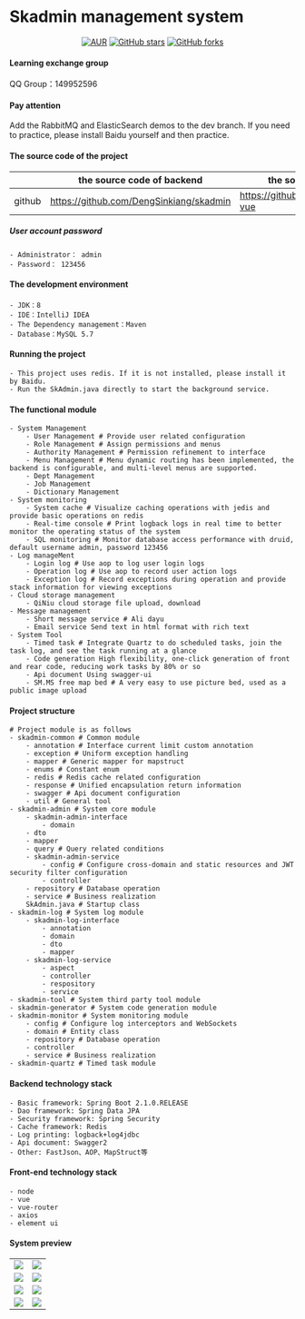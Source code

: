 # Skadmin management system


<div style="text-align: center">

[![AUR](https://img.shields.io/badge/license-Apache%20License%202.0-blue.svg)](https://github.com/DengSinkiang/skadmin/blob/master/LICENSE)
[![GitHub stars](https://img.shields.io/github/stars/DengSinkiang/skadmin.svg?style=social&label=Stars)](https://github.com/DengSinkiang/skadmin)
[![GitHub forks](https://img.shields.io/github/forks/DengSinkiang/skadmin.svg?style=social&label=Fork)](https://github.com/DengSinkiang/skadmin)

</div>

#### Learning exchange group

QQ Group：149952596

#### Pay attention

Add the RabbitMQ and ElasticSearch demos to the dev branch. If you need to practice, please install Baidu yourself and then practice.

#### The source code of the project

|     |   the source code of backend  |   the source code of front-end  |
|---  |--- | --- |
|  github   |  https://github.com/DengSinkiang/skadmin   |  https://github.com/DengSinkiang/skadmin-vue   |

##### User account password
```
- Administrator： admin
- Password： 123456
```
#### The development environment
```
- JDK：8
- IDE：IntelliJ IDEA
- The Dependency management：Maven
- Database：MySQL 5.7
```
#### Running the project
```
- This project uses redis. If it is not installed, please install it by Baidu.
- Run the SkAdmin.java directly to start the background service.
```
#### The functional module
```
- System Management
    - User Management # Provide user related configuration
    - Role Management # Assign permissions and menus
    - Authority Management # Permission refinement to interface
    - Menu Management # Menu dynamic routing has been implemented, the backend is configurable, and multi-level menus are supported.
    - Dept Management
    - Job Management
    - Dictionary Management
- System monitoring
    - System cache # Visualize caching operations with jedis and provide basic operations on redis
    - Real-time console # Print logback logs in real time to better monitor the operating status of the system
    - SQL monitoring # Monitor database access performance with druid, default username admin, password 123456
- Log manageMent
    - Login log # Use aop to log user login logs
    - Operation log # Use aop to record user action logs
    - Exception log # Record exceptions during operation and provide stack information for viewing exceptions
- Cloud storage management
    - QiNiu cloud storage file upload, download
- Message management
    - Short message service # Ali dayu
    - Email service Send text in html format with rich text
- System Tool
    - Timed task # Integrate Quartz to do scheduled tasks, join the task log, and see the task running at a glance
    - Code generation High flexibility, one-click generation of front and rear code, reducing work tasks by 80% or so
    - Api document Using swagger-ui
    - SM.MS free map bed # A very easy to use picture bed, used as a public image upload
```
#### Project structure
```
# Project module is as follows
- skadmin-common # Common module
    - annotation # Interface current limit custom annotation
    - exception # Uniform exception handling
    - mapper # Generic mapper for mapstruct
    - enums # Constant enum
    - redis # Redis cache related configuration
    - response # Unified encapsulation return information
    - swagger # Api document configuration
    - util # General tool
- skadmin-admin # System core module
    - skadmin-admin-interface
        - domain
	- dto
	- mapper
	- query # Query related conditions
    - skadmin-admin-service
        - config # Configure cross-domain and static resources and JWT security filter configuration
        - controller 
	- repository # Database operation
	- service # Business realization
	SkAdmin.java # Startup class	    
- skadmin-log # System log module
    - skadmin-log-interface
        - annotation
        - domain
        - dto
        - mapper
    - skadmin-log-service
        - aspect
        - controller
        - respository
        - service
- skadmin-tool # System third party tool module
- skadmin-generator # System code generation module
- skadmin-monitor # System monitoring module
    - config # Configure log interceptors and WebSockets
    - domain # Entity class
    - repository # Database operation
    - controller 
    - service # Business realization
- skadmin-quartz # Timed task module
```
#### Backend technology stack
```
- Basic framework: Spring Boot 2.1.0.RELEASE
- Dao framework: Spring Data JPA
- Security framework: Spring Security
- Cache framework: Redis
- Log printing: logback+log4jdbc
- Api document: Swagger2
- Other: FastJson、AOP、MapStruct等
```
#### Front-end technology stack
```
- node
- vue
- vue-router
- axios
- element ui
```
#### System preview

<table>
    <tr>
        <td><img src="https://mmmlf.tmuyun.com/67E4C17C279F5AA5441C06B4EDF19EA7.jpg"/></td>
        <td><img src="https://mmmlf.tmuyun.com/5D3CD4CE037BF05BBEBF4E7343BD2B2A.jpg"/></td>
    </tr>
    <tr>
        <td><img src="https://mmmlf.tmuyun.com/221883A1DB6C90DEC7D897BE19E1655A.jpg"/></td>
        <td><img src="https://mmmlf.tmuyun.com/52D529E8E62C5952F902F09CF708B131.jpg"/></td>
    </tr>
    <tr>
        <td><img src="https://mmmlf.tmuyun.com/26033FD6718D1857DF0D6DDE16B88285.jpg"/></td>
        <td><img src="https://mmmlf.tmuyun.com/BF58423BD9B538D18E8ED2151818E09D.jpg"/></td>
    </tr>
    <tr>
        <td><img src="https://mmmlf.tmuyun.com/01DD8D0FFD9F68AF95ACC7CF740D8A61.jpg"/></td>
        <td><img src="https://mmmlf.tmuyun.com/FB60E74D1E77F6A8A859DCCDA2945E30.jpg"/></td>
    </tr>
</table>
